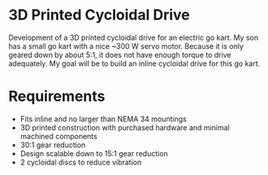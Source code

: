 # 3D Printed Cycloidal Drive
Development of a 3D printed cycloidal drive for an electric go kart.  My son has a small go kart with a nice ~300 W servo motor.  Because it is only geared down by about 5:1, it does not have enough torque to drive adequately.  My goal will be to build an inline cycloidal drive for this go kart.

# Requirements
* Fits inline and no larger than NEMA 34 mountings
* 3D printed construction with purchased hardware and minimal machined components
* 30:1 gear reduction
* Design scalable down to 15:1 gear reduction
* 2 cycloidal discs to reduce vibration
